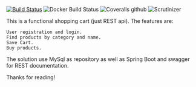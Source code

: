 [![Build Status](https://semaphoreci.com/api/v1/lucasaguirre/shopping/branches/master/shields_badge.svg)](https://semaphoreci.com/lucasaguirre/shopping)
![Docker Build Status](https://img.shields.io/docker/build/jrottenberg/ffmpeg.svg)
![Coveralls github](https://img.shields.io/coveralls/github/jekyll/jekyll.svg)
![Scrutinizer](https://img.shields.io/scrutinizer/g/filp/whoops.svg)


This is a functional shopping cart (just REST api). The features are:

    User registration and login.
    Find products by category and name.
    Save Cart.
    Buy products.

The solution use MySql as repository as well as Spring Boot and swagger for REST documentation.

Thanks for reading!